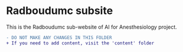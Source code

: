 # Radboudumc subsite

This is the Radboudumc sub-website of AI for Anesthesiology project.

```diff
- DO NOT MAKE ANY CHANGES IN THIS FOLDER
+ If you need to add content, visit the 'content' folder
```